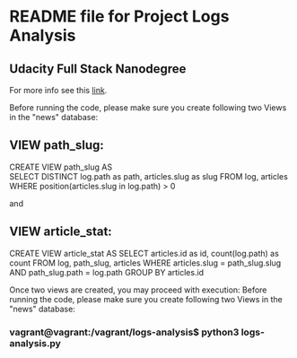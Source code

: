 # README file for Project Logs Analysis
## Udacity Full Stack Nanodegree
For more info see this [link](https://classroom.udacity.com/nanodegrees/nd004/parts/51200cee-6bb3-4b55-b469-7d4dd9ad7765/modules/c57b57d4-29a8-4c5f-9bb8-5d53df3e48f4/lessons/bc938915-0f7e-4550-a48f-82241ab649e3/concepts/079be127-2d22-4c62-91a8-aa031e760eb0).

Before running the code, please make sure you create following two Views in the "news" database:
## VIEW path_slug:

CREATE VIEW path_slug AS	
SELECT DISTINCT log.path as path, articles.slug as slug 
FROM log, articles
WHERE position(articles.slug in log.path) > 0

and 

## VIEW article_stat:
CREATE VIEW article_stat AS
SELECT articles.id as id, count(log.path) as count
FROM log, path_slug, articles
WHERE articles.slug = path_slug.slug AND
path_slug.path = log.path
GROUP BY articles.id


Once two views are created, you may proceed with execution:
Before running the code, please make sure you create following two Views in the "news" database:

### vagrant@vagrant:/vagrant/logs-analysis$ python3 logs-analysis.py
